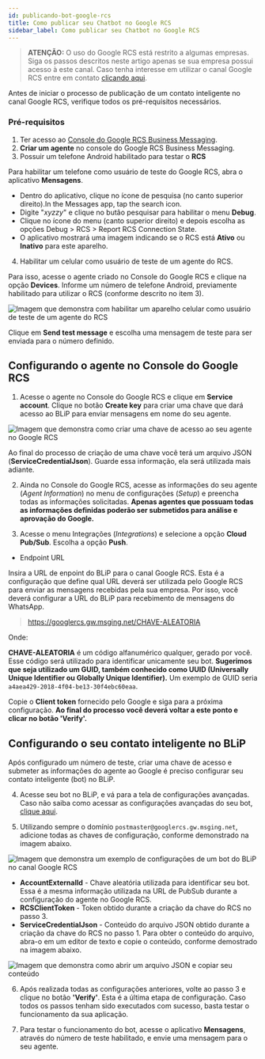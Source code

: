 ```yaml
---
id: publicando-bot-google-rcs
title: Como publicar seu Chatbot no Google RCS
sidebar_label: Como publicar seu Chatbot no Google RCS
---
```


> **ATENÇÃO:** O uso do Google RCS está restrito a algumas empresas. Siga os passos descritos neste artigo apenas se sua empresa possui acesso à este canal. Caso tenha interesse em utilizar o canal Google RCS entre em contato [clicando aqui](mailto:community@take.net).

Antes de iniciar o processo de publicação de um contato inteligente no canal Google RCS, verifique todos os pré-requisitos necessários.

### Pré-requisitos

1. Ter acesso ao [Console do Google RCS Business Messaging](https://rbm-console.sandbox.google.com/console/).
2. **Criar um agente** no console do Google RCS Business Messaging.
3. Possuir um telefone Android habilitado para testar o **RCS**

Para habilitar um telefone como usuário de teste do Google RCS, abra o aplicativo **Mensagens**.

* Dentro do aplicativo, clique no ícone de pesquisa (no canto superior direito).In the Messages app, tap the search icon.
* Digite "*xyzzy*" e clique no butão pesquisar para habilitar o menu **Debug**.
* Clique no ícone do menu (canto superior direito) e depois escolha as opções Debug > RCS > Report RCS Connection State.
* O aplicativo mostrará uma imagem indicando se o RCS está **Ativo** ou **Inativo** para este aparelho.

4. Habilitar um celular como usuário de teste de um agente do RCS.

Para isso, acesse o agente criado no Console do Google RCS e clique na opção **Devices**.
Informe um número de telefone Android, previamente habilitado para utilizar o RCS (conforme descrito no item 3).

![Imagem que demonstra com habilitar um aparelho celular como usuário de teste de um agente do RCS](/img/channels/google-rcs/add-test-device-rcs.png)

Clique em **Send test message** e escolha uma mensagem de teste para ser enviada para o número definido.

## Configurando o agente no Console do Google RCS

1. Acesse o agente no Console do Google RCS e clique em **Service account**. Clique no botão **Create key** para criar uma chave que dará acesso ao BLiP para enviar mensagens em nome do seu agente.

![Imagem que demonstra como criar uma chave de acesso ao seu agente no Google RCS](/img/channels/google-rcs/agent-info-rcs.png)

Ao final do processo de criação de uma chave você terá um arquivo JSON (**ServiceCredentialJson**). Guarde essa informação, ela será utilizada mais adiante.

2. Ainda no Console do Google RCS, acesse as informações do seu agente (*Agent Information*) no menu de configurações (*Setup*) e preencha todas as informações solicitadas. **Apenas agentes que possuam todas as informações definidas poderão ser submetidos para análise e aprovação do Google.**

3. Acesse o menu Integrações (*Integrations*) e selecione a opção **Cloud Pub/Sub**. Escolha a opção **Push**.

* Endpoint URL

Insira a URL de enpoint do BLiP para o canal Google RCS. Esta é a configuração que define qual URL deverá ser utilizada pelo Google RCS para enviar as mensagens recebidas pela sua empresa. Por isso, você deverá configurar a URL do BLiP para recebimento de mensagens do WhatsApp. 

> https://googlercs.gw.msging.net/CHAVE-ALEATORIA

Onde:  

**CHAVE-ALEATORIA** é um código alfanumérico qualquer, gerado por você. Esse código será utilizado para identificar unicamente seu bot. **Sugerimos que seja utilizado um GUID, também conhecido como UUID (Universally Unique Identifier ou Globally Unique Identifier).** Um exemplo de GUID seria `a4aea429-2018-4f04-be13-30f4ebc60eaa`.  

Copie o **Client token** fornecido pelo Google e siga para a próxima configuração. **Ao final do processo você deverá voltar a este ponto e clicar no botão 'Verify'.**

## Configurando o seu contato inteligente no BLiP

Após configurado um número de teste, criar uma chave de acesso e submeter as informações do agente ao Google é preciso configurar seu contato inteligente (bot) no BLiP.

4. Acesse seu bot no BLiP, e vá para a tela de configurações avançadas. Caso não saiba como acessar as configurações avançadas do seu bot, [clique aqui](/docs/management/configuracoes-avancadas-bot).

5. Utilizando sempre o domínio `postmaster@googlercs.gw.msging.net`, adicione todas as chaves de configuração, conforme demonstrado na imagem abaixo.

![Imagem que demonstra um exemplo de configurações de um bot do BLiP no canal Google RCS](/img/channels/google-rcs/advanced-settings-rcs.png)

- **AccountExternalId** - Chave aleatória utilizada para identificar seu bot. Essa é a mesma informação utilizada na URL de PubSub durante a configuração do agente no Google RCS.
- **RCSClientToken** - Token obtido durante a criação da chave do RCS no passo 3.
- **ServiceCredentialJson** - Conteúdo do arquivo JSON obtido durante a criação da chave do RCS no passo 1. Para obter o conteúdo do arquivo, abra-o em um editor de texto e copie o conteúdo, conforme demostrado na imagem abaixo.

![Imagem que demonstra como abrir um arquivo JSON e copiar seu conteúdo](/img/channels/google-rcs/rcs-credential-json.png)

6. Após realizada todas as configurações anteriores, volte ao passo 3 e clique no botão **'Verify'**. Esta é a última etapa de configuração. Caso todos os passos tenham sido executados com sucesso, basta testar o funcionamento da sua aplicação.

7. Para testar o funcionamento do bot, acesse o aplicativo **Mensagens**, através do número de teste habilitado, e envie uma mensagem para o seu agente.


